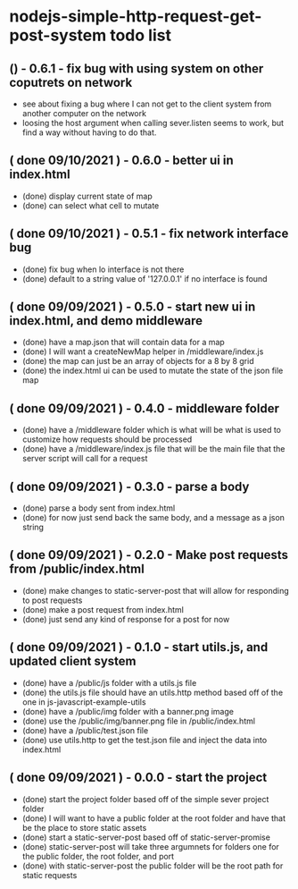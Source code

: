 # nodejs-simple-http-request-get-post-system todo list

## () - 0.6.1 - fix bug with using system on other coputrets on network
* see about fixing a bug where I can not get to the client system from another computer on the network
* loosing the host argument when calling sever.listen seems to work, but find a way without having to do that.

## ( done 09/10/2021 ) - 0.6.0 - better ui in index.html
* (done) display current state of map
* (done) can select what cell to mutate

## ( done 09/10/2021 ) - 0.5.1 - fix network interface bug
* (done) fix bug when lo interface is not there
* (done) default to a string value of '127.0.0.1' if no interface is found

## ( done 09/09/2021 ) - 0.5.0 - start new ui in index.html, and demo middleware
* (done) have a map.json that will contain data for a map
* (done) I will want a createNewMap helper in /middleware/index.js
* (done) the map can just be an array of objects for a 8 by 8 grid
* (done) the index.html ui can be used to mutate the state of the json file map

## ( done 09/09/2021 ) - 0.4.0 - middleware folder
* (done) have a /middleware folder which is what will be what is used to customize how requests should be processed
* (done) have a /middleware/index.js file that will be the main file that the server script will call for a request

## ( done 09/09/2021  ) - 0.3.0 - parse a body
* (done) parse a body sent from index.html
* (done) for now just send back the same body, and a message as a json string

## ( done 09/09/2021 ) - 0.2.0 - Make post requests from /public/index.html
* (done) make changes to static-server-post that will allow for responding to post requests
* (done) make a post request from index.html
* (done) just send any kind of response for a post for now

## ( done 09/09/2021 ) - 0.1.0 - start utils.js, and updated client system
* (done) have a /public/js folder with a utils.js file
* (done) the utils.js file should have an utils.http method based off of the one in js-javascript-example-utils
* (done) have a /public/img folder with a banner.png image
* (done) use the /public/img/banner.png file in /public/index.html
* (done) have a /public/test.json file
* (done) use utils.http to get the test.json file and inject the data into index.html

## ( done 09/09/2021 ) - 0.0.0 - start the project
* (done) start the project folder based off of the simple sever project folder
* (done) I will want to have a public folder at the root folder and have that be the place to store static assets
* (done) start a static-server-post based off of static-server-promise
* (done) static-server-post will take three argumnets for folders one for the public folder, the root folder, and port
* (done) with static-server-post the public folder will be the root path for static requests